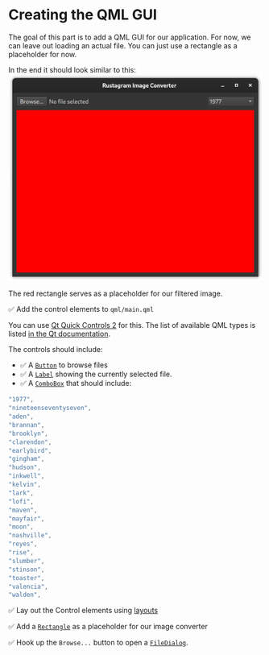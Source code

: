 # Creating the QML GUI

The goal of this part is to add a QML GUI for our application.
For now, we can leave out loading an actual file.
You can just use a rectangle as a placeholder for now.

In the end it should look similar to this:
![A GUI application with a large red rectangle, as well as a "Browse..." button and a dropdown menu.](./qt-gui-placeholder.png)

The red rectangle serves as a placeholder for our filtered image.

✅ Add the control elements to `qml/main.qml`

You can use [Qt Quick Controls 2](https://doc.qt.io/qt-6/qtquickcontrols-index.html) for this.
The list of available QML types is listed [in the Qt documentation](https://doc.qt.io/qt-6/qtquick-controls-qmlmodule.html).

The controls should include:
* ✅ A [`Button`](https://doc.qt.io/qt-6/qml-qtquick-controls-button.html) to browse files
* ✅ A [`Label`](https://doc.qt.io/qt-6/qml-qtquick-controls-label.html) showing the currently selected file.
* ✅ A [`ComboBox`](https://doc.qt.io/qt-6/qml-qtquick-controls-combobox.html) that should include:
```qml
"1977",
"nineteenseventyseven",
"aden",
"brannan",
"brooklyn",
"clarendon",
"earlybird",
"gingham",
"hudson",
"inkwell",
"kelvin",
"lark",
"lofi",
"maven",
"mayfair",
"moon",
"nashville",
"reyes",
"rise",
"slumber",
"stinson",
"toaster",
"valencia",
"walden",
```

✅ Lay out the Control elements using [layouts](https://doc.qt.io/qt-6/qtquicklayouts-index.html)

✅ Add a [`Rectangle`](https://doc.qt.io/qt-6/qml-qtquick-rectangle.html) as a placeholder for our image converter

✅ Hook up the `Browse...` button to open a [`FileDialog`](https://doc.qt.io/qt-6/qml-qtquick-dialogs-filedialog.html).

